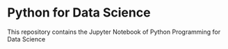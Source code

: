 # Python for Data Science
This repository contains the Jupyter Notebook of Python Programming for Data Science
